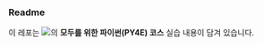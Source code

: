 ### Readme

이 레포는 [![](https://img.shields.io/badge/-Naver_Boostcourse-03C75A?style=flat-square&logo=naver&logoColor=white&link=https://www.boostcourse.org/cs122)](https://www.boostcourse.org/cs122)의 **모두를 위한 파이썬(PY4E) 코스** 실습 내용이 담겨 있습니다.


